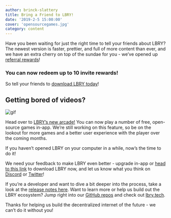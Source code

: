```yaml
---
author: brinck-slattery
title: Bring a Friend to LBRY!
date: '2019-2-5 15:00:00'
cover: 'opensourcegames.jpg'
category: content
---
```

Have you been waiting for just the right time to tell your friends about LBRY? The newest version is faster, prettier, and full of more content than ever, and we have an extra cherry on top of the sundae for you - we’ve opened up [referral rewards](/faq/referrals)! 

### You can now redeem up to 10 invite rewards!

So tell your friends to [download LBRY today](/get)!

## Getting bored of videos?

![gif](https://spee.ch/@lbry:3f/invites-and-games.gif)

Head over to [LBRY’s new arcade!](https://open.lbry.com/%40OpenSourceGames) You can now play a number of free, open-source games in-app. We’re still working on this feature, so be on the lookout for more games and a better user experience with the player over the coming months.

If you haven’t opened LBRY on your computer in a while, now’s the time to do it! 

We need your feedback to make LBRY even better - upgrade in-app or [head to this link](/get) to download LBRY now, and let us know what you think on [Discord](https://chat.lbry.com) or [Twitter](https://www.twitter.com/lbryio)! 

If you’re a developer and want to dive a bit deeper into the process, take a look at the [release notes here](https://github.com/lbryio/lbry-desktop/releases/tag/v0.28.0). Want to learn more or help us build out the LBRY ecosystem? Jump right into our [GitHub repos](https://github.com/lbryio/) and check out [lbry.tech](https://lbry.tech).

Thanks for helping us build the decentralized internet of the future - we can’t do it without you!


